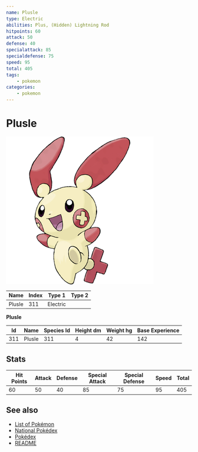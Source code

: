 ```yaml
---
name: Plusle
type: Electric
abilities: Plus, (Hidden) Lightning Rod
hitpoints: 60
attack: 50
defense: 40
specialattack: 85
specialdefense: 75
speed: 95
total: 405
tags:
    - pokemon
categories:
    - pokemon
---
```


# Plusle


![Plusle](images/311.png)

| **Name** | **Index** | **Type 1** | **Type 2** |
|----|----|----|----|
| Plusle | 311 | Electric  |  |

**Plusle** 




| **Id** | **Name** | **Species Id** | **Height dm** | **Weight hg** | **Base Experience** |
|--------|----------|----------------|------------|------------|---------------------|
| 311 | Plusle | 311 | 4 | 42 | 142 |



## Stats

| **Hit Points** | **Attack** | **Defense** | **Special Attack** | **Special Defense** | **Speed** | **Total** |
|----------------|------------|-------------|--------------------|---------------------|-----------|-----------|
| 60 | 50 | 40 | 85 | 75 | 95 | 405 |

## See also

- [List of Pokémon](../pokemon.md)
- [National Pokédex](../national_pokedex.md)
- [Pokédex](../pokedex.md)
- [README](../README.md)
